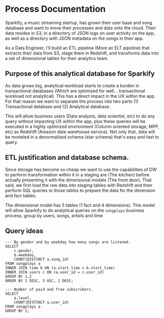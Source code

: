 # Process Documentation
Sparkify, a music streaming startup, has grown their user base and song database and want to move their processes and data onto the cloud. Their data resides in S3, in a directory of JSON logs on user activity on the app, as well as a directory with JSON metadata on the songs in their app.

As a Data Engineer, I'll build an ETL pipeline (More an ELT pipeline) that extracts their data from S3, stage them in Redshift, and transforms data into a set of dimensional tables for their analytics team.

## Purpose of this analytical database for Sparkify
As data grows big, analytical workload starts to create a burden in transactional databases (Which are optimized for well... transactional workload not analytical). This has a direct impact in the UX within the app. For that reason we want to separate the process into two parts (1) Transactional database and (2) Analytical database.

This will allow business users (Data analysts, data scientist, etc) to do any query without impacting UX within the app, plus these queries will be executed in a highly optimized environment (Column oriented storage, MPP, etc) as Redshift (Amazon data warehouse service).
Not only that, data will be modeled in a denormalized schema (star schema) that's easy and fast to query.

## ETL justification and database schema.
Since storage has become so cheap we want to use the capabilities of DW to perform transformation within it in a staging are (The kitchen) before actually presenting it with the dimensional models (The front door). That said, we first load the raw data into staging tables with Redshift and then perform SQL queries to those tables to prepare the data for the dimension and fact tables.

The dimensional model has 5 tables (1 fact and 4 dimensions). This model will allow Sparkify to do analytical queries on the `songplays` business process, group by users, songs, artists and time

## Query ideas
```
--- By gender and by weekday how many songs are listened.
SELECT
    c.gender,
    b.weekday,
    COUNT(DISTINCT a.song_id)
FROM songplays a
INNER JOIN time b ON (a.start_time = b.start_time)
INNER JOIN users c ON (a.user_id = c.user_id)
GROUP BY 1,2
ORDER BY 1 DESC, 3 ASC, 2 DESC;
```

```
--- Number of paid and free subscribers.
SELECT
    a.level,
    COUNT(DISTINCT a.user_id)
FROM songplays a
GROUP BY 1;
```